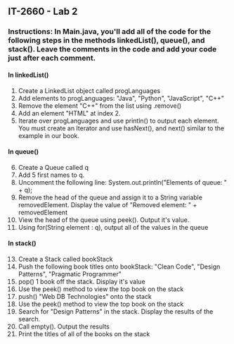 ## IT-2660 - Lab 2
### Instructions: In Main.java, you'll add all of the code for the following steps in the methods linkedList(), queue(), and stack(). Leave the comments in the code and add your code just after each comment.

#### In linkedList()

1. Create a LinkedList<String> object called progLanguages
2. Add elements to progLanguages: "Java", "Python", "JavaScript", "C++"
3. Remove the element "C++" from the list using .remove()
4. Add an element "HTML" at index 2.
5. Iterate over progLanguages and use println() to output each element. You must create an Iterator<string> and use hasNext(), and next() similar to the example in our book.

#### In queue()

6. Create a Queue<String> called q
7. Add 5 first names to q.
8. Uncomment the following line: System.out.println("Elements of queue: " + q);
9. Remove the head of the queue and assign it to a String variable removedElement. Display the value of "Removed element: " + removedElement
10. View the head of the queue using peek(). Output it's value.
11. Using for(String element : q), output all of the values in the queue

#### In stack()

13. Create a Stack<String> called bookStack
14. Push the following book titles onto bookStack: "Clean Code", "Design Patterns", "Pragmatic Programmer"
15. pop() 1 book off the stack. Display it's value
16. Use the peek() method to view the top book on the stack
17. push() "Web DB Technologies" onto the stack
18. Use the peek() method to view the top book on the stack
19. Search for "Design Patterns" in the stack. Display the results of the search.
20. Call empty(). Output the results
21. Print the titles of all of the books on the stack
